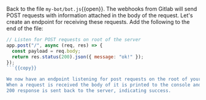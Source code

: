 Back to the file `my-bot/bot.js`{{open}}. The webhooks from Gitlab will send
POST requests with information attached in the body of the request. Let's create
an endpoint for receiving these requests.  Add the following to the end of the
file:

```js
// Listen for POST requests on root of the server
app.post("/", async (req, res) => {
  const payload = req.body;
  return res.status(200).json({ message: "ok!" });
});
```{{copy}}

We now have an endpoint listening for post requests on the root of your server.
When a request is received the body of it is printed to the console and a status
200 response is sent back to the server, indicating success.
